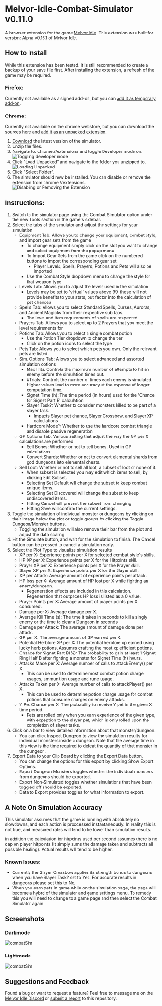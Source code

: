 # Melvor-Idle-Combat-Simulator v0.11.0
A browser extension for the game [Melvor Idle](http://www.melvoridle.com/).
This extension was built for version: Alpha v0.16.1 of Melvor Idle.

## How to Install
While this extension has been tested, it is still recommended to create a backup of your save file first.
After installing the extension, a refresh of the game may be required.

### Firefox:
Currently not available as a signed add-on, but you can [add it as temporary add-on](https://www.youtube.com/watch?v=J7el77F1ckg).

### Chrome:
Currently not available on the chrome webstore, but you can download the sources here and [add it as an unpacked extension](https://developer.chrome.com/extensions/getstarted).
1. [Download](https://github.com/visua0/Melvor-Idle-Combat-Simulator/raw/master/Releases/v0.11.0.zip) the latest version of the simulator.
2. Unzip the files.
3. Navigate to: chrome://extensions and toggle Developer mode on.
![Toggling developer mode](Media/chromeInstall1.png)
4. Click "Load Unpacked" and navigate to the folder you unzipped to.
![Loading Unpacked](Media/chromeInstall2.png)
5. Click "Select Folder".
6. The simulator should now be installed. You can disable or remove the extension from chrome://extensions.
![Disabling or Removing the Extension](Media/chromeInstall3.png)

## Instructions:
1. Switch to the simulator page using the Combat Simulator option under the new Tools section in the game's sidebar.
2. Select the tabs of the simulator and adjust the settings for your simulation
    - Equipment Tab: Allows you to change your equipment, combat style, and import gear sets from the game
        - To change equipment simply click on the slot you want to change and select equipment from the popup menu
        - To Import Gear Sets from the game click on the numbered buttons to import the corresponding gear set
            - Player Levels, Spells, Prayers, Potions and Pets will also be imported
        - Use the Combat Style dropdown menu to change the style for that weapon type
    - Levels Tab: Allows you to adjust the levels used in the simulation
        - Levels may be set to 'virtual' values above 99, these will not provide benefits to your stats, but factor into the calculation of pet chances
    - Spells Tab: Allows you to select Standard Spells, Curses, Auroras, and Ancient Magicks from their respective sub tabs.
        - The level and item requirements of spells are respected
    - Prayers Tab: Allows you to select up to 2 Prayers that you meet the level requirements for
    - Potions Tab: Allows you to select a single combat potion
        - Use the Potion Tier dropdown to change the tier
        - Click on the potion icons to select the type
    - Pets Tab: Allows you to select which pets you own. Only the relevant pets are listed.
    - Sim. Options Tab: Allows you to select advanced and assorted simulation options
        - Max Hits: Controls the maximum number of attempts to hit an enemy before the simulation times out.
         - #Trials: Controls the number of times each enemy is simulated. Higher values lead to more accuracy at the expense of longer computation time.
        - Signet Time (h): The time period (in hours) used for the 'Chance for Signet Part B' calculation
        - Slayer Task?: Whether to consider monsters killed to be part of a slayer task.
            - Impacts Slayer pet chance, Slayer Crossbow, and Slayer XP calculations
        - Hardcore Mode?: Whether to use the hardcore combat triangle and disable passive regeneration
    - GP Options Tab: Various setting that adjust the way the GP per X calculations are performed
        - Sell Bones: Whether or not to sell bones. Used in GP calculations.
        - Convert Shards: Whether or not to convert elemental shards from god dungeons into elemental chests.
     - Sell Loot: Whether or not to sell all loot, a subset of loot or none of it.
       - When subset is selected you may edit which items to sell, by clicking Edit Subset.
       - Selecting Set Default will change the subset to keep combat unique items.
       - Selecting Set Discovered will change the subset to keep undiscovered items.
       - Hitting Cancel will prevent the subset from changing
       - Hitting Save will confirm the current settings.
3. Toggle the simulation of individual monster or dungeons by clicking on their image below the plot or toggle groups by clicking the Toggle Dungeon/Monster buttons.
    - Toggling the simulation will also remove their bar from the plot and adjust the data scaling
4. Hit the Simulate button, and wait for the simulation to finish. The Cancel button can be pressed to cancel a simulation early.
5. Select the Plot Type to visualize simulation results
     - XP per X: Experience points per X for selected combat style's skills.
     - HP XP per X: Experience points per X for the Hitpoints skill.
     - Prayer XP per X: Experience points per X for the Prayer skill.
     - Slayer XP per X: Experience points per X for the Slayer skill.
     - XP per Attack: Average amount of experience points per attack.
     - HP loss per X: Average amount of HP lost per X while fighting an enemy/dungeon.
        - Regeneration effects are included in this calculation. Regeneration that outpaces HP loss is listed as a 0 value.
     - Prayer Points per X: Average amount of prayer points per X consumed.
     - Damage per X: Average damage per X.
     - Average Kill Time (s): The time it takes in seconds to kill a singly enemy or the time to clear a Dungeon in seconds.
     - Damage per Attack: The average amount of damage done per attack.
     - GP per X: The average amount of GP earned per X.
     - Potential Herblore XP per X: The potential herblore xp earned using lucky herb potions. Assumes crafting the most xp efficient potions.
     - Chance for Signet Part B(%): The probability to gain at least 1 Signet Ring Half B after fighting a monster for Signet Time (h) hours.
     - Attacks Made per X: Average number of calls to attackEnemy() per X.
        - This can be used to determine most combat potion charge usages, ammunition usage and rune usage.
     - Attacks Taken per X: Average number of calls to attackPlayer() per X.
        - This can be used to determine potion charge usage for combat potions that consume charges on enemy attacks.
     - Y Pet Chance per X: The probability to receive Y pet in the given X time period.
        - Pets are rolled only when you earn experience of the given type, with expeption to the slayer pet, which is only rolled upon the completion of slayer tasks.
6. Click on a bar to view detailed information about that monster/dungeon.
    - You can click Inspect Dungeon to view the simulation results for individual monsters inside a dungeon. Note that the average time in this view is the time required to defeat the quantity of that monster in the dungeon.
7. Export Data to your Clip Board by clicking the Export Data button.
     - You can change the options for this export by clicking Show Export Options.
     - Export Dungeon Monsters toggles whether the individual monsters from dungeons should be exported.
     - Export Non-Simulated toggles whether simulations that have been toggled off should be exported.
     - Data to Export provides toggles for what information to export.
## A Note On Simulation Accuracy
This simulator assumes that the game is running with absolutely no slowdowns, and each action is proccessed instantaneously. In reality this is not true, and measured rates will tend to be lower than simulation results.

In addition the calculation for hitpoints used per second assumes there is no cap on player hitpoints (It simply sums the damage taken and subtracts all possible healing). Actual results will tend to be higher.

### Known Issues:
- Currently the Slayer Crossbow applies its strength bonus to dungeons when you have Slayer Task? set to Yes. For accurate results in dungeons please set this to No.
- When you earn pets in game while on the simulation page, the page will become a hybrd of the simulator and game settings menu. To remedy this you will need to change to a game page and then select the Combat Simulator again.
## Screenshots
### Darkmode
![combatSim](Media/darkMode.png)
### Lightmode
![combatSim](Media/lightMode.png)
## Suggestions and Feedback
Found a bug or want to request a feature?
Feel free to message me on the [Melvor Idle Discord](https://discord.gg/TWDT7PM) or [submit a report](https://github.com/coolrox95/Melvor-Idle-Combat-Simulator/issues/new) to this repository.
